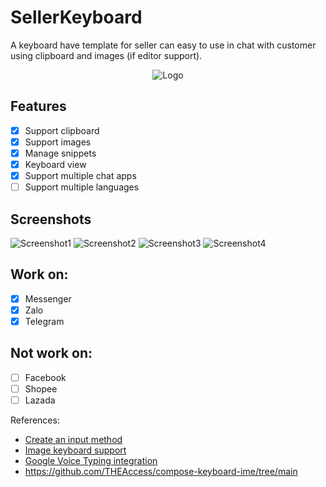 # SellerKeyboard

A keyboard have template for seller can easy to use in chat with customer using clipboard and
images (if editor support).

<p align="center">
  <img src="./images/logo.png" alt="Logo" />
</p>

## Features

- [x] Support clipboard
- [x] Support images
- [x] Manage snippets
- [x] Keyboard view
- [x] Support multiple chat apps
- [ ] Support multiple languages

## Screenshots

![Screenshot1](images/screenshot_add_snippets.png)
![Screenshot2](images/screenshot_add_snippet_images.png)
![Screenshot3](images/screenshot_manage_snippets.png)
![Screenshot4](images/screenshot_keyboard_view.png)

## Work on:

- [x] Messenger
- [x] Zalo
- [x] Telegram

## Not work on:

- [ ] Facebook
- [ ] Shopee
- [ ] Lazada

References:

- [Create an input method](https://developer.android.com/develop/ui/views/touch-and-input/creating-input-method)
- [Image keyboard support](https://developer.android.com/develop/ui/views/touch-and-input/image-keyboard)
- [Google Voice Typing integration](https://github.com/johnjamesmiller/google-voice-typing-integration)
- https://github.com/THEAccess/compose-keyboard-ime/tree/main